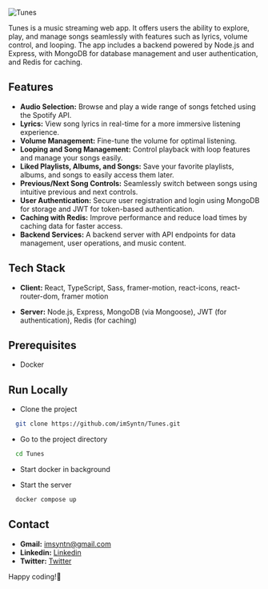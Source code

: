 ![Tunes](https://raw.githubusercontent.com/imSyntn/tttt/refs/heads/main/Screenshot_2024-11-12_235056-removebg-preview.png)

Tunes is a music streaming web app. It offers users the ability to explore, play, and manage songs seamlessly with features such as lyrics, volume control, and looping. The app includes a backend powered by Node.js and Express, with MongoDB for database management and user authentication, and Redis for caching.
## Features

- **Audio Selection:** Browse and play a wide range of songs fetched using the Spotify API.
- **Lyrics:** View song lyrics in real-time for a more immersive listening experience.
- **Volume Management:** Fine-tune the volume for optimal listening.
- **Looping and Song Management:** Control playback with loop features and manage your songs easily.
- **Liked Playlists, Albums, and Songs:** Save your favorite playlists, albums, and songs to easily access them later.
- **Previous/Next Song Controls:** Seamlessly switch between songs using intuitive previous and next controls.
- **User Authentication:** Secure user registration and login using MongoDB for storage and JWT for token-based authentication.
- **Caching with Redis:** Improve performance and reduce load times by caching data for faster access.
- **Backend Services:** A backend server with API endpoints for data management, user operations, and music content.


## Tech Stack

- **Client:** React, TypeScript, Sass, framer-motion, react-icons, react-router-dom, framer motion

- **Server:** Node.js, Express, MongoDB (via Mongoose), JWT (for authentication), Redis (for caching)

## Prerequisites

- Docker


## Run Locally

- Clone the project

```bash
  git clone https://github.com/imSyntn/Tunes.git
```

- Go to the project directory

```bash
  cd Tunes
```

- Start docker in background

- Start the server

```bash
  docker compose up
```


## Contact

- **Gmail:** [imsyntn@gmail.com](imsyntn@gmail.com)
- **Linkedin:**  [Linkedin](https://www.linkedin.com/in/imsyntn)
- **Twitter:** [Twitter](https://x.com/imsyntn)

Happy coding!🚀